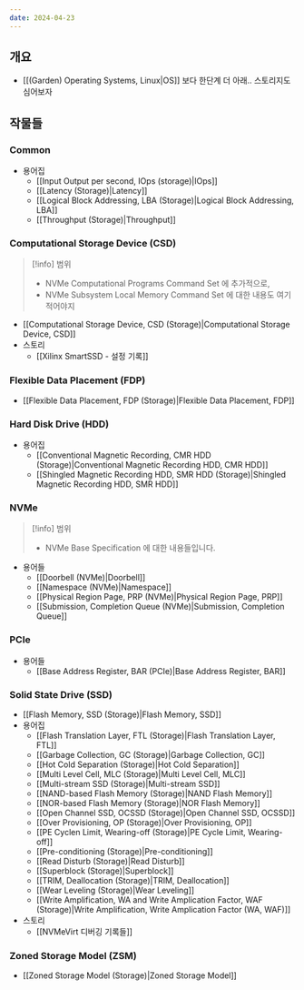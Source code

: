 ```yaml
---
date: 2024-04-23
---
```

## 개요

- [[(Garden) Operating Systems, Linux|OS]] 보다 한단계 더 아래.. 스토리지도 심어보자

## 작물들

### Common

- 용어집
	- [[Input Output per second, IOps (storage)|IOps]]
	- [[Latency (Storage)|Latency]]
	- [[Logical Block Addressing, LBA (Storage)|Logical Block Addressing, LBA]]
	- [[Throughput (Storage)|Throughput]]

### Computational Storage Device (CSD)

> [!info] 범위
> - NVMe Computational Programs Command Set 에 추가적으로,
> - NVMe Subsystem Local Memory Command Set 에 대한 내용도 여기 적어야지

- [[Computational Storage Device, CSD (Storage)|Computational Storage Device, CSD]]
- 스토리
	- [[Xilinx SmartSSD - 설정 기록]]

### Flexible Data Placement (FDP)

- [[Flexible Data Placement, FDP (Storage)|Flexible Data Placement, FDP]]

### Hard Disk Drive (HDD)

- 용어집
	- [[Conventional Magnetic Recording, CMR HDD (Storage)|Conventional Magnetic Recording HDD, CMR HDD]]
	- [[Shingled Magnetic Recording HDD, SMR HDD (Storage)|Shingled Magnetic Recording HDD, SMR HDD]]

### NVMe

> [!info] 범위
> - NVMe Base Specification 에 대한 내용들입니다.

- 용어들
	- [[Doorbell (NVMe)|Doorbell]]
	- [[Namespace (NVMe)|Namespace]]
	- [[Physical Region Page, PRP (NVMe)|Physical Region Page, PRP]]
	- [[Submission, Completion Queue (NVMe)|Submission, Completion Queue]]

### PCIe

- 용어들
	- [[Base Address Register, BAR (PCIe)|Base Address Register, BAR]]

### Solid State Drive (SSD)

- [[Flash Memory, SSD (Storage)|Flash Memory, SSD]]
- 용어집
	- [[Flash Translation Layer, FTL (Storage)|Flash Translation Layer, FTL]]
	- [[Garbage Collection, GC (Storage)|Garbage Collection, GC]]
	- [[Hot Cold Separation (Storage)|Hot Cold Separation]]
	- [[Multi Level Cell, MLC (Storage)|Multi Level Cell, MLC]]
	- [[Multi-stream SSD (Storage)|Multi-stream SSD]]
	- [[NAND-based Flash Memory (Storage)|NAND Flash Memory]]
	- [[NOR-based Flash Memory (Storage)|NOR Flash Memory]]
	- [[Open Channel SSD, OCSSD (Storage)|Open Channel SSD, OCSSD]]
	- [[Over Provisioning, OP (Storage)|Over Provisioning, OP]]
	- [[PE Cyclen Limit, Wearing-off (Storage)|PE Cycle Limit, Wearing-off]]
	- [[Pre-conditioning (Storage)|Pre-conditioning]]
	- [[Read Disturb (Storage)|Read Disturb]]
	- [[Superblock (Storage)|Superblock]]
	- [[TRIM, Deallocation (Storage)|TRIM, Deallocation]]
	- [[Wear Leveling (Storage)|Wear Leveling]]
	- [[Write Amplification, WA and Write Amplication Factor, WAF (Storage)|Write Amplification, Write Amplication Factor (WA, WAF)]]
- 스토리
	- [[NVMeVirt 디버깅 기록들]]

### Zoned Storage Model (ZSM)

- [[Zoned Storage Model (Storage)|Zoned Storage Model]]